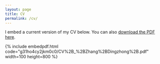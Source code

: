 ```yaml
---
layout: page
title: CV
permalink: /cv/
---
```


I embed a current version of my CV below. You can also [download the PDF here](https://drive.google.com/file/d/1SFRXn6RSpieBYBjYQTn8_8KlQfpn68kp/view).

{% include embedpdf.html code="g31ho4cy2jkm0c0/CV%2B_%2BZhang%2BDingzhong%2B.pdf" width=100 height=800 %}


